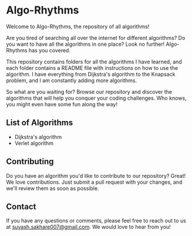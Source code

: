 # Algo-Rhythms

Welcome to Algo-Rhythms, the repository of all algorithms! 

Are you tired of searching all over the internet for different algorithms? Do you want to have all the algorithms in one place? Look no further! Algo-Rhythms has you covered.

This repository contains folders for all the algorithms I have learned, and each folder contains a README file with instructions on how to use the algorithm. I have everything from Dijkstra's algorithm to the Knapsack problem, and I am constantly adding more algorithms.

So what are you waiting for? Browse our repository and discover the algorithms that will help you conquer your coding challenges. Who knows, you might even have some fun along the way!

## List of Algorithms

* Dijkstra's algorithm
* Verlet algorithm

## Contributing

Do you have an algorithm you'd like to contribute to our repository? Great! We love contributions. Just submit a pull request with your changes, and we'll review them as soon as possible.

## Contact

If you have any questions or comments, please feel free to reach out to us at suyash.sakhare007@gmail.com. We would love to hear from you!


